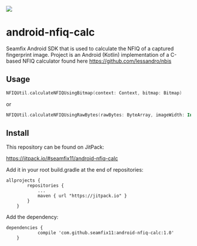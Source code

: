 [![](https://jitpack.io/v/seamfixng/android-nfiq-calc.svg)](https://jitpack.io/#seamfixng/android-nfiq-calc)


# android-nfiq-calc
Seamfix Android SDK that is used to calculate the NFIQ of a captured fingerprint image. Project is an Android (Kotlin) implementation of a C-based NFIQ calculator found here https://github.com/lessandro/nbis

## Usage
```kotlin
NFIQUtil.calculateNFIQUsingBitmap(context: Context, bitmap: Bitmap)
```
or

```kotlin
NFIQUtil.calculateNFIQUsingRawBytes(rawBytes: ByteArray, imageWidth: Int, imageHeight: Int)

```

## Install

This repository can be found on JitPack:

https://jitpack.io/#seamfix11/android-nfiq-calc

Add it in your root build.gradle at the end of repositories:
```
allprojects {
		repositories {
			...
			maven { url "https://jitpack.io" }
		}
	}
```

Add the dependency:
```
dependencies {
	        compile 'com.github.seamfix11:android-nfiq-calc:1.0'
	}
```
